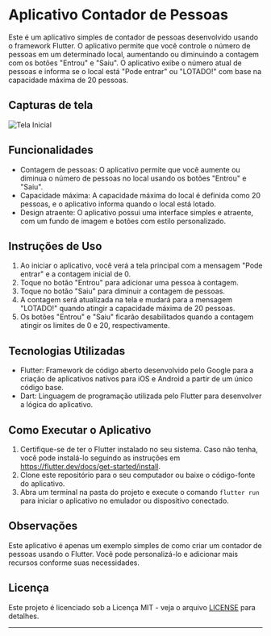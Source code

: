 # Aplicativo Contador de Pessoas

Este é um aplicativo simples de contador de pessoas desenvolvido usando o framework Flutter. O aplicativo permite que você controle o número de pessoas em um determinado local, aumentando ou diminuindo a contagem com os botões "Entrou" e "Saiu". O aplicativo exibe o número atual de pessoas e informa se o local está "Pode entrar" ou "LOTADO!" com base na capacidade máxima de 20 pessoas.

## Capturas de tela

![Tela Inicial](screenshots/screenshot_1.png)

## Funcionalidades

- Contagem de pessoas: O aplicativo permite que você aumente ou diminua o número de pessoas no local usando os botões "Entrou" e "Saiu".
- Capacidade máxima: A capacidade máxima do local é definida como 20 pessoas, e o aplicativo informa quando o local está lotado.
- Design atraente: O aplicativo possui uma interface simples e atraente, com um fundo de imagem e botões com estilo personalizado.

## Instruções de Uso

1. Ao iniciar o aplicativo, você verá a tela principal com a mensagem "Pode entrar" e a contagem inicial de 0.
2. Toque no botão "Entrou" para adicionar uma pessoa à contagem.
3. Toque no botão "Saiu" para diminuir a contagem de pessoas.
4. A contagem será atualizada na tela e mudará para a mensagem "LOTADO!" quando atingir a capacidade máxima de 20 pessoas.
5. Os botões "Entrou" e "Saiu" ficarão desabilitados quando a contagem atingir os limites de 0 e 20, respectivamente.

## Tecnologias Utilizadas

- Flutter: Framework de código aberto desenvolvido pelo Google para a criação de aplicativos nativos para iOS e Android a partir de um único código base.
- Dart: Linguagem de programação utilizada pelo Flutter para desenvolver a lógica do aplicativo.

## Como Executar o Aplicativo

1. Certifique-se de ter o Flutter instalado no seu sistema. Caso não tenha, você pode instalá-lo seguindo as instruções em https://flutter.dev/docs/get-started/install.
2. Clone este repositório para o seu computador ou baixe o código-fonte do aplicativo.
3. Abra um terminal na pasta do projeto e execute o comando `flutter run` para iniciar o aplicativo no emulador ou dispositivo conectado.

## Observações

Este aplicativo é apenas um exemplo simples de como criar um contador de pessoas usando o Flutter. Você pode personalizá-lo e adicionar mais recursos conforme suas necessidades.

## Licença

Este projeto é licenciado sob a Licença MIT - veja o arquivo [LICENSE](LICENSE) para detalhes.

---
